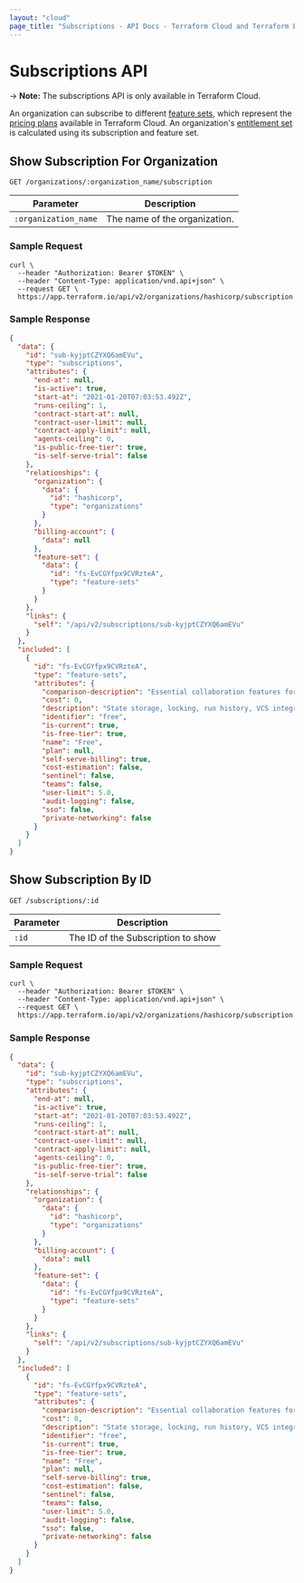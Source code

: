 ```yaml
---
layout: "cloud"
page_title: "Subscriptions - API Docs - Terraform Cloud and Terraform Enterprise"
---
```


[200]: https://developer.mozilla.org/en-US/docs/Web/HTTP/Status/200
[201]: https://developer.mozilla.org/en-US/docs/Web/HTTP/Status/201
[202]: https://developer.mozilla.org/en-US/docs/Web/HTTP/Status/202
[204]: https://developer.mozilla.org/en-US/docs/Web/HTTP/Status/204
[400]: https://developer.mozilla.org/en-US/docs/Web/HTTP/Status/400
[401]: https://developer.mozilla.org/en-US/docs/Web/HTTP/Status/401
[403]: https://developer.mozilla.org/en-US/docs/Web/HTTP/Status/403
[404]: https://developer.mozilla.org/en-US/docs/Web/HTTP/Status/404
[409]: https://developer.mozilla.org/en-US/docs/Web/HTTP/Status/409
[412]: https://developer.mozilla.org/en-US/docs/Web/HTTP/Status/412
[422]: https://developer.mozilla.org/en-US/docs/Web/HTTP/Status/422
[429]: https://developer.mozilla.org/en-US/docs/Web/HTTP/Status/429
[500]: https://developer.mozilla.org/en-US/docs/Web/HTTP/Status/500
[504]: https://developer.mozilla.org/en-US/docs/Web/HTTP/Status/504
[JSON API document]: /docs/cloud/api/index.html#json-api-documents
[JSON API error object]: http://jsonapi.org/format/#error-objects

# Subscriptions API

-> **Note:** The subscriptions API is only available in Terraform Cloud.

An organization can subscribe to different [feature sets](./feature-sets.html), which represent the [pricing plans](/docs/cloud/paid.html) available in Terraform Cloud. An organization's [entitlement set](./index.html#feature-entitlements) is calculated using its subscription and feature set.

## Show Subscription For Organization

`GET /organizations/:organization_name/subscription`

Parameter            | Description
---------------------|------------
`:organization_name` | The name of the organization.

### Sample Request

```shell
curl \
  --header "Authorization: Bearer $TOKEN" \
  --header "Content-Type: application/vnd.api+json" \
  --request GET \
  https://app.terraform.io/api/v2/organizations/hashicorp/subscription
```

### Sample Response

```json
{
  "data": {
    "id": "sub-kyjptCZYXQ6amEVu",
    "type": "subscriptions",
    "attributes": {
      "end-at": null,
      "is-active": true,
      "start-at": "2021-01-20T07:03:53.492Z",
      "runs-ceiling": 1,
      "contract-start-at": null,
      "contract-user-limit": null,
      "contract-apply-limit": null,
      "agents-ceiling": 0,
      "is-public-free-tier": true,
      "is-self-serve-trial": false
    },
    "relationships": {
      "organization": {
        "data": {
          "id": "hashicorp",
          "type": "organizations"
        }
      },
      "billing-account": {
        "data": null
      },
      "feature-set": {
        "data": {
          "id": "fs-EvCGYfpx9CVRzteA",
          "type": "feature-sets"
        }
      }
    },
    "links": {
      "self": "/api/v2/subscriptions/sub-kyjptCZYXQ6amEVu"
    }
  },
  "included": [
    {
      "id": "fs-EvCGYfpx9CVRzteA",
      "type": "feature-sets",
      "attributes": {
        "comparison-description": "Essential collaboration features for practitioners and small teams.",
        "cost": 0,
        "description": "State storage, locking, run history, VCS integration, private module registry, and remote operations",
        "identifier": "free",
        "is-current": true,
        "is-free-tier": true,
        "name": "Free",
        "plan": null,
        "self-serve-billing": true,
        "cost-estimation": false,
        "sentinel": false,
        "teams": false,
        "user-limit": 5.0,
        "audit-logging": false,
        "sso": false,
        "private-networking": false
      }
    }
  ]
}
```

## Show Subscription By ID

`GET /subscriptions/:id`

Parameter            | Description
---------------------|------------
`:id`                | The ID of the Subscription to show

### Sample Request

```shell
curl \
  --header "Authorization: Bearer $TOKEN" \
  --header "Content-Type: application/vnd.api+json" \
  --request GET \
  https://app.terraform.io/api/v2/organizations/hashicorp/subscription
```

### Sample Response

```json
{
  "data": {
    "id": "sub-kyjptCZYXQ6amEVu",
    "type": "subscriptions",
    "attributes": {
      "end-at": null,
      "is-active": true,
      "start-at": "2021-01-20T07:03:53.492Z",
      "runs-ceiling": 1,
      "contract-start-at": null,
      "contract-user-limit": null,
      "contract-apply-limit": null,
      "agents-ceiling": 0,
      "is-public-free-tier": true,
      "is-self-serve-trial": false
    },
    "relationships": {
      "organization": {
        "data": {
          "id": "hashicorp",
          "type": "organizations"
        }
      },
      "billing-account": {
        "data": null
      },
      "feature-set": {
        "data": {
          "id": "fs-EvCGYfpx9CVRzteA",
          "type": "feature-sets"
        }
      }
    },
    "links": {
      "self": "/api/v2/subscriptions/sub-kyjptCZYXQ6amEVu"
    }
  },
  "included": [
    {
      "id": "fs-EvCGYfpx9CVRzteA",
      "type": "feature-sets",
      "attributes": {
        "comparison-description": "Essential collaboration features for practitioners and small teams.",
        "cost": 0,
        "description": "State storage, locking, run history, VCS integration, private module registry, and remote operations",
        "identifier": "free",
        "is-current": true,
        "is-free-tier": true,
        "name": "Free",
        "plan": null,
        "self-serve-billing": true,
        "cost-estimation": false,
        "sentinel": false,
        "teams": false,
        "user-limit": 5.0,
        "audit-logging": false,
        "sso": false,
        "private-networking": false
      }
    }
  ]
}
```
